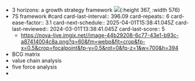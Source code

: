 - 3 horizons: a growth strategy framework
  ![](https://www.boardofinnovation.com/wp-content/uploads/2022/06/3-horizon-01-1024x514.webp){:height 367, :width 576}
- 7S framework #card
  card-last-interval:: 396.09
  card-repeats:: 6
  card-ease-factor:: 3.1
  card-next-schedule:: 2025-04-01T15:38:41.045Z
  card-last-reviewed:: 2024-03-01T13:38:41.045Z
  card-last-score:: 5
	- https://nova-live.imgix.net//image-44b29208-6c77-43e1-b93c-a87414004c8a.png?q=60&fm=webp&fit=crop&fp-x=0.5&crop=focalpoint&fp-y=0.5&rot=0&fp-z=1&w=700&h=394
- BCG matrix
- value chain analysis
- five force analysis
-